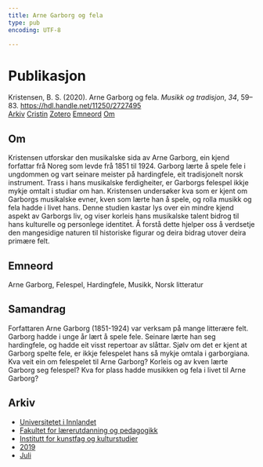 ```yaml
---
title: Arne Garborg og fela
type: pub
encoding: UTF-8

---
```

<h1>Publikasjon</h1>
<article id="csl-bib-container-PR9FQCIX" class="csl-bib-container">
  <div class="csl-bib-body"> <div class="csl-entry">Kristensen, B. S. (2020). Arne Garborg og fela. <i>Musikk og tradisjon</i>, <i>34</i>, 59–83. <a href="https://hdl.handle.net/11250/2727495">https://hdl.handle.net/11250/2727495</a></div> </div>
  <div class="csl-bib-buttons">
    <a href="#taxonomy-article-PR9FQCIX" alt="archive" class="csl-bib-button">Arkiv</a>
    <a href="https://app.cristin.no/results/show.jsf?id=1710307" alt="Cristin" class="csl-bib-button">Cristin</a>
    <a href="http://zotero.org/groups/5881554/items/PR9FQCIX" alt="Zotero" class="csl-bib-button">Zotero</a>
    <a href="#keywords-article-PR9FQCIX" alt="keywords" class="csl-bib-button">Emneord</a>
    <a href="#about-article-PR9FQCIX" alt="about_pub" class="csl-bib-button">Om</a>
  </div>
  <div id="csl-bib-meta-container-PR9FQCIX"></div>
</article>
<div id="csl-bib-meta-PR9FQCIX" class="csl-bib-meta">
  <article id="about-article-PR9FQCIX" class="about_pub-article">
    <h1>Om</h1>
    Kristensen utforskar den musikalske sida av Arne Garborg, ein kjend forfattar frå Noreg som levde frå 1851 til 1924. Garborg lærte å spele fele i ungdommen og vart seinare meister på hardingfele, eit tradisjonelt norsk instrument. Trass i hans musikalske ferdigheiter, er Garborgs felespel ikkje mykje omtalt i studiar om han. Kristensen undersøker kva som er kjent om Garborgs musikalske evner, kven som lærte han å spele, og rolla musikk og fela hadde i livet hans. Denne studien kastar lys over ein mindre kjend aspekt av Garborgs liv, og viser korleis hans musikalske talent bidrog til hans kulturelle og personlege identitet. Å forstå dette hjelper oss å verdsetje den mangesidige naturen til historiske figurar og deira bidrag utover deira primære felt.
  </article>
  <article id="keywords-article-PR9FQCIX" class="keywords-article">
    <h1>Emneord</h1>
    Arne Garborg, Felespel, Hardingfele, Musikk, Norsk litteratur
  </article>
  <article id="abstract-article-PR9FQCIX" class="abstract-article">
    <h1>Samandrag</h1>
    Forfattaren Arne Garborg (1851-1924) var verksam på mange litterære felt. 
 Garborg hadde i unge år lært å spele fele. Seinare lærte han seg hardingfele, og hadde eit visst repertoar av slåttar.  
Sjølv om det er kjent at Garborg spelte fele, er ikkje felespelet hans så mykje omtala i garborgiana.   
Kva veit ein om felespelet til Arne Garborg? Korleis og av kven lærte Garborg seg felespel? Kva for plass hadde musikken og fela i livet til Arne Garborg?
  </article>
  <article id="taxonomy-article-PR9FQCIX" class="taxonomy-article">
    <h1>Arkiv</h1>
    <ul>
      <li><a href="{{< params subfolder >}}nn/archive/?key=3DCRN523">Universitetet i Innlandet</a></li>
      <li><a href="{{< params subfolder >}}nn/archive/?key=WYNZA47F">Fakultet for lærerutdanning og pedagogikk</a></li>
      <li><a href="{{< params subfolder >}}nn/archive/?key=VBB2T4VJ">Institutt for kunstfag og kulturstudier</a></li>
      <li><a href="{{< params subfolder >}}nn/archive/?key=N3YI5B9V">2019</a></li>
      <li><a href="{{< params subfolder >}}nn/archive/?key=U4M6L2F7">Juli</a></li>
    </ul>
  </article>
</div>
